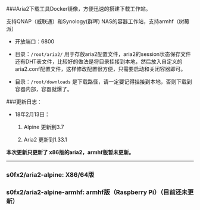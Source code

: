 ###Aria2下载工具Docker镜像，方便迅速的搭建下载工作站。

支持QNAP（威联通）和Synology(群晖) NAS的容器工作站，支持armhf（树莓派）

- 开放端口：6800

- 目录：`/root/aria2/` 用于存放aria2配置文件，aria2的session状态保存文件还有DHT表文件，比较好的做法是将目录挂接到本地，然后放入自定义的aria2.conf配置文件，这样修改配置很方便，只需要启动和关闭容器即可。

- 目录：`/root/downloads` 是下载路径，请一定要记得挂接到本地，否则下载到容器内部，容器就爆了。

###更新日志：

- 18年2月13日：

	1. Alpine 更新到3.7

	2. Aria2 更新到1.33.1

**本次更新只更新了 x86版的aria2，armhf版暂未更新。**

---
### s0fx2/aria2-alpine: X86/64版
### s0fx2/aria2-alpine-armhf: armhf版（Raspberry Pi）（目前还未更新）
